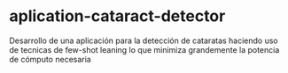 # aplication-cataract-detector
Desarrollo de una aplicación para la detección de cataratas haciendo uso de tecnicas de few-shot leaning lo que minimiza grandemente la potencia de cómputo necesaria
